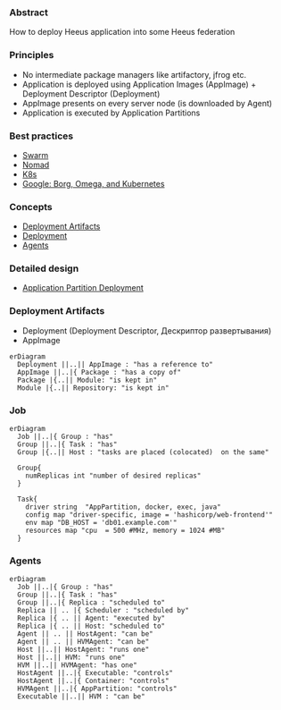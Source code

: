 ### Abstract

How to deploy Heeus application into some Heeus federation

### Principles

- No intermediate package managers like artifactory, jfrog etc.
- Application is deployed using Application Images (AppImage) + Deployment Descriptor (Deployment)
- AppImage presents on every server node (is downloaded by Agent)
- Application is executed by Application Partitions 

### Best practices

- [Swarm](10-review-existing-1-swarm.md)
- [Nomad](10-review-existing-2-nomad.md)
- [K8s](10-review-existing-3-k8s.md)
- [Google: Borg, Omega, and Kubernetes](google/README.md)

### Concepts

- [Deployment Artifacts](#deployment-artifacts)
- [Deployment](#deployment)
- [Agents](#agents)

### Detailed design

- [Application Partition Deployment](app-deployment-2.md)

### Deployment Artifacts
- Deployment (Deployment Descriptor, Дескриптор развертывания)
- AppImage

```mermaid
erDiagram
  Deployment ||..|| AppImage : "has a reference to"
  AppImage ||..|{ Package : "has a copy of"
  Package |{..|| Module: "is kept in"
  Module |{..|| Repository: "is kept in"

```

### Job

```mermaid
erDiagram
  Job ||..|{ Group : "has"
  Group ||..|{ Task : "has"
  Group |{..|| Host : "tasks are placed (colocated)  on the same"

  Group{
    numReplicas int "number of desired replicas"
  }

  Task{
    driver string  "AppPartition, docker, exec, java"
    config map "driver-specific, image = 'hashicorp/web-frontend'"
    env map "DB_HOST = 'db01.example.com'"
    resources map "cpu  = 500 #MHz, memory = 1024 #MB"
  }
``` 
### Agents
```mermaid
erDiagram
  Job ||..|{ Group : "has"
  Group ||..|{ Task : "has"
  Group ||..|{ Replica : "scheduled to"
  Replica || .. |{ Scheduler : "scheduled by"
  Replica |{ .. || Agent: "executed by"
  Replica |{ .. || Host: "scheduled to"
  Agent || .. || HostAgent: "can be"
  Agent || .. || HVMAgent: "can be"
  Host ||..|| HostAgent: "runs one"
  Host ||..|| HVM: "runs one"
  HVM ||..|| HVMAgent: "has one"
  HostAgent ||..|{ Executable: "controls"
  HostAgent ||..|{ Container: "controls"
  HVMAgent ||..|{ AppPartition: "controls"
  Executable ||..|| HVM : "can be"
```  
